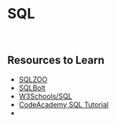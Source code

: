 <h1>SQL</h1>
<br>

<h2>Resources to Learn</h2>
<ul>
  <li><a href="https://sqlzoo.net/" target="_blank" title="SQLZOO">SQLZOO</a></li>
  <li><a href="https://sqlbolt.com/" target="_blank" title="SQLBolt">SQLBolt</a></li>
  <li><a href="https://www.w3schools.com/sql/default.asp" target="_blank" title="W3S SQL Tutorial">W3Schools/SQL</a></li>
  <li><a href="https://www.codecademy.com/catalog/language/sql" target="_blank" title="CodeAcademy SQL">CodeAcademy SQL Tutorial</a></li>
  <li> </li>
  

</ul>
